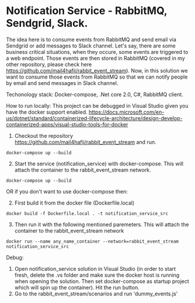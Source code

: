 # Notification Service - RabbitMQ, Sendgrid, Slack.
The idea here is to consume events from RabbitMQ and send email via Sendgrid or add messages to Slack channel. Let's say, there are some business critical situations, when they occure, some events are triggered to a web endpoint. Those events are then stored in RabbitMQ (covered in my other repository, please check here https://github.com/mail4hafij/rabbit_event_stream). Now, in this solution we want to consume those events from RabbitMQ so that we can notify people by email and send messages in Slack channel. 

Techonology stack: Docker-compose, .Net core 2.0, C#, RabbitMQ client.

How to run locally:
This project can be debugged in Visual Studio given you have the docker support enabled. 
https://docs.microsoft.com/en-us/dotnet/standard/containerized-lifecycle-architecture/design-develop-containerized-apps/visual-studio-tools-for-docker

  1. Checkout the repository https://github.com/mail4hafij/rabbit_event_stream and run.
  
  ``` docker-compose up --build ```

  2. Start the service (notification_service) with docker-compose. This will attach the container to the rabbit_event_stream network. 

  ``` docker-compose up --build ```   

  OR if you don't want to use docker-compose then:

  2. First build it from the docker file (Dockerfile.local)
  
  ``` docker build -f Dockerfile.local . -t notification_service_src ```  

  3. Then run it with the following mentioned paremeters. This will attach the container to the rabbit_event_stream network
  
  ``` docker run --name any_name_container --network=rabbit_event_stream notification_service_src ``` 


Debug:
  1. Open notification_service solution in Visual Studio (in order to start fresh, delete the .vs folder and make sure the docker host is running when opening the solution. Then set docker-compose as startup project which will spin up the container). Hit the run button.
  2. Go to the rabbit_event_stream/scenarios and run 'dummy_events.js'
